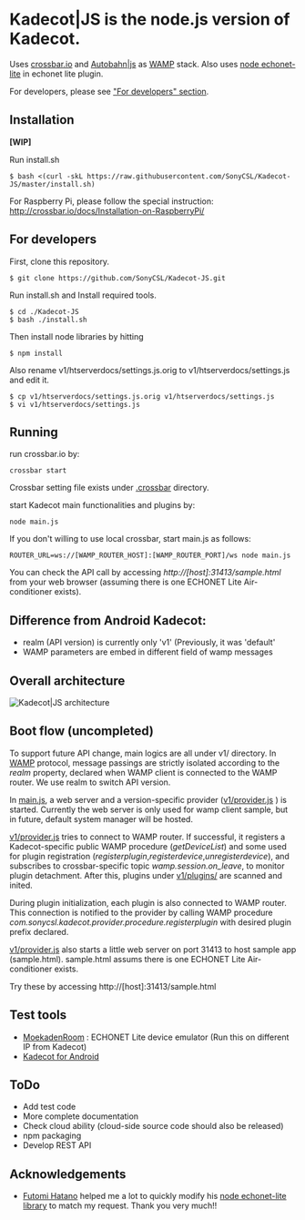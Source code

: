 # Kadecot|JS is the node.js version of Kadecot.

Uses [crossbar.io](http://crossbar.io/docs/Installation-on-CentOS-and-RedHat/) and [Autobahn|js](http://autobahn.ws/js/) as [WAMP](http://wamp.ws) stack. Also uses [node echonet-lite](https://www.npmjs.com/package/node-echonet-lite) in echonet lite plugin.

For developers, please see ["For developers" section](#for-developers).

## Installation

**[WIP]**

Run install.sh

```
$ bash <(curl -skL https://raw.githubusercontent.com/SonyCSL/Kadecot-JS/master/install.sh)
```

For Raspberry Pi, please follow the special instruction: http://crossbar.io/docs/Installation-on-RaspberryPi/

## For developers

First, clone this repository.
```
$ git clone https://github.com/SonyCSL/Kadecot-JS.git
```

Run install.sh and Install required tools.
```
$ cd ./Kadecot-JS
$ bash ./install.sh
```

Then install node libraries by hitting
```
$ npm install
```

Also rename v1/htserverdocs/settings.js.orig to v1/htserverdocs/settings.js and edit it.

```
$ cp v1/htserverdocs/settings.js.orig v1/htserverdocs/settings.js
$ vi v1/htserverdocs/settings.js
```

## Running
run crossbar.io by:

    crossbar start

Crossbar setting file exists under [.crossbar](.crossbar) directory.

start Kadecot main functionalities and plugins by:

    node main.js

If you don't willing to use local crossbar, start main.js as follows:

    ROUTER_URL=ws://[WAMP_ROUTER_HOST]:[WAMP_ROUTER_PORT]/ws node main.js

You can check the API call by accessing *http://[host]:31413/sample.html* from your web browser (assuming there is one ECHONET Lite Air-conditioner exists).

## Difference from Android Kadecot:

- realm (API version) is currently only 'v1' (Previously, it was 'default'
- WAMP parameters are embed in different field of wamp messages

## Overall architecture

![Kadecot|JS architecture](http://lifedesign.tech/wp-content/uploads/2016/08/KadecotJS-Architecture.png?0)

## Boot flow (uncompleted)
To support future API change, main logics are all under v1/ directory.
In [WAMP](http://wamp.ws) protocol, message passings are strictly isolated according to the *realm* property, declared when WAMP client is connected to the WAMP router. We use realm to switch API version.

In [main.js](main.js), a web server and a version-specific provider ([v1/provider.js](v1/provider.js) ) is started.
Currently the web server is only used for wamp client sample, but in future, default system manager will be hosted.

[v1/provider.js](v1/provider.js) tries to connect to WAMP router. If successful, it registers a Kadecot-specific public WAMP procedure (*getDeviceList*) and some used for plugin registration (*registerplugin*,*registerdevice*,*unregisterdevice*), and subscribes to crossbar-specific topic *wamp.session.on_leave*, to monitor plugin detachment.
After this, plugins under [v1/plugins/](v1/plugins/) are scanned and inited.

During plugin initialization, each plugin is also connected to WAMP router. This connection is notified to the provider by calling WAMP procedure *com.sonycsl.kadecot.provider.procedure.registerplugin* with desired plugin prefix declared.

[v1/provider.js](v1/provider.js) also starts a little web server on port 31413 to host sample app (sample.html).
sample.html assums there is one ECHONET Lite Air-conditioner exists.

Try these by accessing http://[host]:31413/sample.html

## Test tools
- [MoekadenRoom](http://kadecot.net/blog/1479/) : ECHONET Lite device emulator (Run this on different IP from Kadecot)
- [Kadecot for Android](https://play.google.com/store/apps/details?id=com.sonycsl.Kadecot)

## ToDo
- Add test code
- More complete documentation
- Check cloud ability (cloud-side source code should also be released)
- npm packaging
- Develop REST API

## Acknowledgements
- [Futomi Hatano](https://github.com/futomi) helped me a lot to quickly modify his [node echonet-lite library](https://www.npmjs.com/package/node-echonet-lite) to match my request. Thank you very much!!
